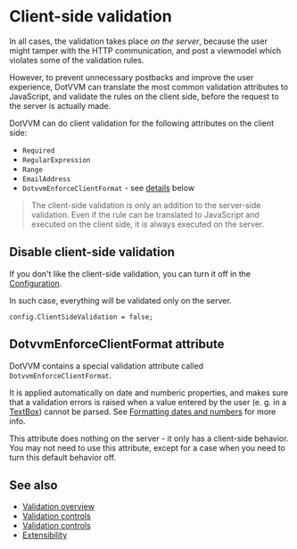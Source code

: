# Client-side validation

In all cases, the validation takes place _on the server_, because the user might tamper with the HTTP communication, and post a viewmodel which violates some of the validation rules.

However, to prevent unnecessary postbacks and improve the user experience, DotVVM can translate the most common validation attributes to JavaScript, and validate the rules on the client side, before the request to the server is actually made.

DotVVM can do client validation for the following attributes on the client side:

+ `Required`
+ `RegularExpression`
+ `Range`
+ `EmailAddress`
+ `DotvvmEnforceClientFormat` - see [details](#DotvvmEnforceClientFormat) below

> The client-side validation is only an addition to the server-side validation. Even if the rule can be translated to JavaScript and executed on the client side, it is always executed on the server.

## Disable client-side validation

If you don't like the client-side validation, you can turn it off in the [Configuration](~/pages/concepts/configuration/overview). 

In such case, everything will be validated only on the server.

```CSHARP
config.ClientSideValidation = false;
```

## DotvvmEnforceClientFormat attribute

DotVVM contains a special validation attribute called `DotvvmEnforceClientFormat`. 

It is applied automatically on date and numberic properties, and makes sure that a validation errors is raised when a value entered by the user (e. g. in a [TextBox](~/controls/builtin/TextBox)) cannot be parsed. See [Formatting dates and numbers](~/pages/concepts/localization-and-cultures/formatting-dates-and-numbers) for more info.

This attribute does nothing on the server - it only has a client-side behavior. You may not need to use this attribute, except for a case when you need to turn this default behavior off.

## See also

* [Validation overview](overview)
* [Validation controls](controls)
* [Validation controls](target)
* [Extensibility](extensibility)
